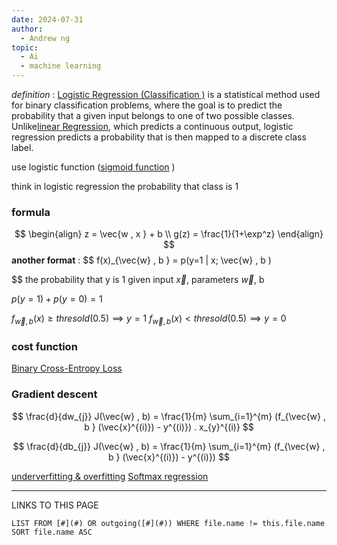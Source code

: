 ```yaml
---
date: 2024-07-31
author:
  - Andrew ng
topic:
  - Ai
  - machine learning
---
```

*definition* : [Logistic Regression (Classification )](Logistic%20Regression%20(Classification%20).md) is a statistical method used for binary classification problems, where the goal is to predict the probability that a given input belongs to one of two possible classes. Unlike[linear Regression](linear%20Regression.md), which predicts a continuous output, logistic regression predicts a probability that is then mapped to a discrete class label.

use logistic function ([sigmoid function](sigmoid%20function.md) )

think in logistic regression the probability that class is 1 
### formula 
$$ \begin{align}
z = \vec{w , x }  + b  \\ g(z) = \frac{1}{1+\exp^z}
\end{align} 
$$
**another format** : 
$$
f(x)_{\vec{w} , b } = p(y=1 | x; \vec{w} , b )

$$
the probability that y is 1 given input $\vec{x}$, parameters $\vec{w}$, b 

$p(y=1) + p(y=0 ) = 1$

$f_{\vec{w}, b }(x) \ge thresold(0.5) \implies y=1$
$f_{\vec{w}, b }(x) < thresold(0.5) \implies y=0$


### cost function 

[Binary Cross-Entropy Loss](Binary%20Cross-Entropy%20Loss.md)


### Gradient descent 
$$
\frac{d}{dw_{j}} J(\vec{w} , b) = \frac{1}{m} \sum_{i=1}^{m} (f_{\vec{w} , b } (\vec{x}^{(i)}) - y^{(i)}) . x_{y}^{(i)}
$$

$$
\frac{d}{db_{j}} J(\vec{w} , b) = \frac{1}{m} \sum_{i=1}^{m} (f_{\vec{w} , b } (\vec{x}^{(i)}) - y^{(i)})
$$


[underverfitting & overfitting](underverfitting%20&%20overfitting.md)
[Softmax regression](Softmax%20regression.md)

----
LINKS TO THIS PAGE 
```dataview
LIST FROM [#](#) OR outgoing([#](#)) WHERE file.name != this.file.name SORT file.name ASC
```
